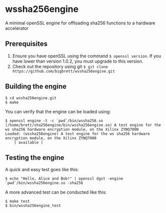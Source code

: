 # wssha256engine
A minimal openSSL engine for offloading sha256 functions to a hardware accelerator

## Prerequisites
1. Ensure you have openSSL using the command `$ openssl version`. If you have lower than version 1.0.2, you must upgrade to this version.
2. Check out the repository using git `$ git clone https://github.com/bigbrett/wssha256engine.git` 

## Building the engine

    $ cd wssha256engine.git
    $ make

You can verify that the engine can be loaded using: 

    $ openssl engine -t -c `pwd`/bin/wssha256.so
    (/home/brett/sha256engine/bin/wssha256engine.so) A test engine for the ws sha256 hardware encryption module, on the Xilinx ZYNQ7000
    Loaded: (wssha256engine) A test engine for the ws sha256 hardware encryption module, on the Xilinx ZYNQ7000
        [ available ]

## Testing the engine
A quick and easy test goes like this:

    $ echo "Hello, Alice and Bob!" | openssl dgst -engine `pwd`/bin/wssha256engine.so -sha256

A more advanced test can be conducted like this: 
    
    $ make test
    $ bin/wssha256engine_test
    
